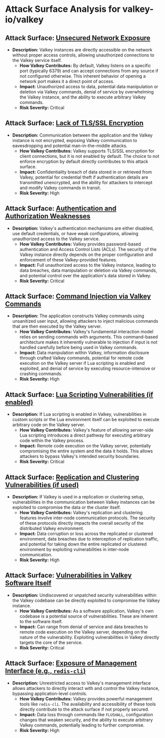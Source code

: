 # Attack Surface Analysis for valkey-io/valkey

## Attack Surface: [Unsecured Network Exposure](./attack_surfaces/unsecured_network_exposure.md)

*   **Description:** Valkey instances are directly accessible on the network without proper access controls, allowing unauthorized connections to the Valkey service itself.
    *   **How Valkey Contributes:** By default, Valkey listens on a specific port (typically 6379) and can accept connections from any source if not configured otherwise. This inherent behavior of opening a network port makes it a direct point of access.
    *   **Impact:** Unauthorized access to data, potential data manipulation or deletion via Valkey commands, denial of service by overwhelming the Valkey instance, and the ability to execute arbitrary Valkey commands.
    *   **Risk Severity:** Critical

## Attack Surface: [Lack of TLS/SSL Encryption](./attack_surfaces/lack_of_tlsssl_encryption.md)

*   **Description:** Communication between the application and the Valkey instance is not encrypted, exposing Valkey communication to eavesdropping and potential man-in-the-middle attacks.
    *   **How Valkey Contributes:** Valkey supports TLS/SSL encryption for client connections, but it is not enabled by default. The choice to not enforce encryption by default directly contributes to this attack surface.
    *   **Impact:** Confidentiality breach of data stored in or retrieved from Valkey, potential for credential theft if authentication details are transmitted unencrypted, and the ability for attackers to intercept and modify Valkey commands in transit.
    *   **Risk Severity:** High

## Attack Surface: [Authentication and Authorization Weaknesses](./attack_surfaces/authentication_and_authorization_weaknesses.md)

*   **Description:** Valkey's authentication mechanisms are either disabled, use default credentials, or have weak configurations, allowing unauthorized access to the Valkey service.
    *   **How Valkey Contributes:** Valkey provides password-based authentication and Access Control Lists (ACLs). The security of the Valkey instance directly depends on the proper configuration and enforcement of these Valkey-provided features.
    *   **Impact:** Full unauthorized access to the Valkey instance, leading to data breaches, data manipulation or deletion via Valkey commands, and potential control over the application's data stored in Valkey.
    *   **Risk Severity:** Critical

## Attack Surface: [Command Injection via Valkey Commands](./attack_surfaces/command_injection_via_valkey_commands.md)

*   **Description:** The application constructs Valkey commands using unsanitized user input, allowing attackers to inject malicious commands that are then executed by the Valkey server.
    *   **How Valkey Contributes:** Valkey's fundamental interaction model relies on sending commands with arguments. This command-based architecture makes it inherently vulnerable to injection if input is not handled carefully before being used in Valkey commands.
    *   **Impact:** Data manipulation within Valkey, information disclosure through crafted Valkey commands, potential for remote code execution on the Valkey server if Lua scripting is enabled and exploited, and denial of service by executing resource-intensive or crashing commands.
    *   **Risk Severity:** High

## Attack Surface: [Lua Scripting Vulnerabilities (if enabled)](./attack_surfaces/lua_scripting_vulnerabilities__if_enabled_.md)

*   **Description:** If Lua scripting is enabled in Valkey, vulnerabilities in custom scripts or the Lua environment itself can be exploited to execute arbitrary code on the Valkey server.
    *   **How Valkey Contributes:** Valkey's feature of allowing server-side Lua scripting introduces a direct pathway for executing arbitrary code within the Valkey process.
    *   **Impact:** Remote code execution on the Valkey server, potentially compromising the entire system and the data it holds. This allows attackers to bypass Valkey's intended security boundaries.
    *   **Risk Severity:** Critical

## Attack Surface: [Replication and Clustering Vulnerabilities (if used)](./attack_surfaces/replication_and_clustering_vulnerabilities__if_used_.md)

*   **Description:** If Valkey is used in a replication or clustering setup, vulnerabilities in the communication between Valkey instances can be exploited to compromise the data or the cluster itself.
    *   **How Valkey Contributes:** Valkey's replication and clustering features involve inter-node communication protocols. The security of these protocols directly impacts the overall security of the distributed Valkey environment.
    *   **Impact:** Data corruption or loss across the replicated or clustered environment, data breaches due to interception of replication traffic, and potential for taking down the entire replicated or clustered environment by exploiting vulnerabilities in inter-node communication.
    *   **Risk Severity:** High

## Attack Surface: [Vulnerabilities in Valkey Software Itself](./attack_surfaces/vulnerabilities_in_valkey_software_itself.md)

*   **Description:** Undiscovered or unpatched security vulnerabilities within the Valkey codebase can be directly exploited to compromise the Valkey instance.
    *   **How Valkey Contributes:** As a software application, Valkey's own codebase is a potential source of vulnerabilities. These are inherent to the software itself.
    *   **Impact:** Can range from denial of service and data breaches to remote code execution on the Valkey server, depending on the nature of the vulnerability. Exploiting vulnerabilities in Valkey directly targets the core of the service.
    *   **Risk Severity:** Critical

## Attack Surface: [Exposure of Management Interface (e.g., `redis-cli`)](./attack_surfaces/exposure_of_management_interface__e_g____redis-cli__.md)

*   **Description:** Unrestricted access to Valkey's management interface allows attackers to directly interact with and control the Valkey instance, bypassing application-level controls.
    *   **How Valkey Contributes:** Valkey provides powerful management tools like `redis-cli`. The availability and accessibility of these tools directly contribute to the attack surface if not properly secured.
    *   **Impact:** Data loss through commands like `FLUSHALL`, configuration changes that weaken security, and the ability to execute arbitrary Valkey commands, potentially leading to further compromise.
    *   **Risk Severity:** High

